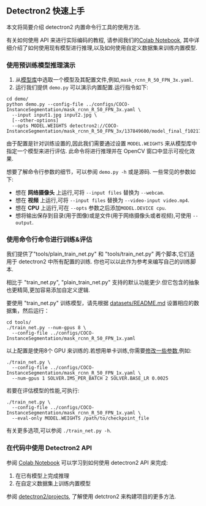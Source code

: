 ## Detectron2 快速上手

本文将简要介绍 detectron2 内置命令行工具的使用方法.

有关如何使用 API 来进行实际编码的教程,
请参阅我们的[Colab Notebook](https://colab.research.google.com/drive/16jcaJoc6bCFAQ96jDe2HwtXj7BMD_-m5),
其中详细介绍了如何使用现有模型进行推理,以及如何使用自定义数据集来训练内置模型.


### 使用预训练模型推理演示

1. 从[模型库](MODEL_ZOO.md)中选取一个模型及其配置文件,例如,`mask_rcnn_R_50_FPN_3x.yaml`.
2. 运行我们提供 `demo.py` 可以演示内置配置.运行指令如下:
```shell
cd demo/
python demo.py --config-file ../configs/COCO-InstanceSegmentation/mask_rcnn_R_50_FPN_3x.yaml \
  --input input1.jpg input2.jpg \
  [--other-options]
  --opts MODEL.WEIGHTS detectron2://COCO-InstanceSegmentation/mask_rcnn_R_50_FPN_3x/137849600/model_final_f10217.pkl
```
由于配置是针对训练设置的,因此我们需要通过设置 `MODEL.WEIGHTS` 来从模型库中指定一个模型来进行评估.
此命令将进行推理并在 OpenCV 窗口中显示可视化效果.

想要了解命令行参数的细节，可以参阅 `demo.py -h` 或是源码. 一些常见的参数如下:
* 想在 __网络摄像头__ 上运行,可将 `--input files` 替换为 `--webcam`.
* 想在 __视频__ 上运行,可将 `--input files` 替换为 `--video-input video.mp4`.
* 想在 __CPU__ 上运行,可在 `--opts` 参数之后添加`MODEL.DEVICE cpu`.
* 想将输出保存到目录(用于图像)或是文件(用于网络摄像头或者视频),可使用 `--output`.


### 使用命令行命令进行训练&评估

我们提供了"tools/plain_train_net.py" 和 "tools/train_net.py" 两个脚本,它们适用于 detectron2 中所有配置的训练.
你也可以以此作为参考来编写自己的训练脚本.

相比于 "train_net.py", "plain_train_net.py" 支持的默认功能更少.但它包含的抽象也更精简,更加容易添加自定义逻辑.

要使用 "train_net.py" 训练模型，请先根据 [datasets/README.md](./datasets/README.md) 设置相应的数据集，然后运行：
```shell
cd tools/
./train_net.py --num-gpus 8 \
  --config-file ../configs/COCO-InstanceSegmentation/mask_rcnn_R_50_FPN_1x.yaml
```

以上配置是使用8个 GPU 来训练的.若想用单卡训练,你需要[修改一些参数](https://arxiv.org/abs/1706.02677),例如:
```shell
./train_net.py \
  --config-file ../configs/COCO-InstanceSegmentation/mask_rcnn_R_50_FPN_1x.yaml \
  --num-gpus 1 SOLVER.IMS_PER_BATCH 2 SOLVER.BASE_LR 0.0025
```

若要在评估模型的性能,可执行:
```shell
./train_net.py \
  --config-file ../configs/COCO-InstanceSegmentation/mask_rcnn_R_50_FPN_1x.yaml \
  --eval-only MODEL.WEIGHTS /path/to/checkpoint_file
```
有关更多选项,可以参阅 `./train_net.py -h`.

### 在代码中使用 Detectron2 API

参阅 [Colab Notebook](https://colab.research.google.com/drive/16jcaJoc6bCFAQ96jDe2HwtXj7BMD_-m5)
可以学习到如何使用 detectron2 API 来完成:
1. 在已有模型上完成推理
2. 在自定义数据集上训练内置模型

参阅 [detectron2/projects](https://github.com/facebookresearch/detectron2/tree/main/projects),
了解使用 detctron2 来构建项目的更多方法.

